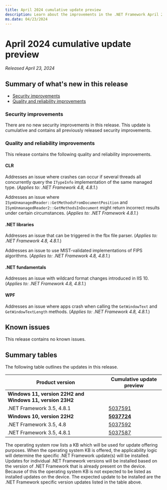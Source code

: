 ```yaml
---
title: April 2024 cumulative update preview
description: Learn about the improvements in the .NET Framework April 2024 cumulative update preview.
ms.date: 04/23/2024
---
```

# April 2024 cumulative update preview

_Released April 23, 2024_

## Summary of what's new in this release

- [Security improvements](#security-improvements)
- [Quality and reliability improvements](#quality-and-reliability-improvements)

### Security improvements

There are no new security improvements in this release. This update is cumulative and contains all previously released security improvements.

### Quality and reliability improvements

This release contains the following quality and reliability improvements.

#### CLR

Addresses an issue where crashes can occur if several threads all concurrently query the `ITypeInfo` implementation of the same managed type. (*Applies to: .NET Framework 4.8, 4.8.1.*)

Addresses an issue where `ISymUnmanagedReader::GetMethodsFromDocumentPosition` and `ISymUnmanagedReader2::GetMethodsInDocument` might return incorrect results under certain circumstances. (*Applies to: .NET Framework 4.8.1.*)

#### .NET libraries

Addresses an issue that can be triggered in the fbx file parser. (*Applies to: .NET Framework 4.8, 4.8.1.*)

Addresses an issue to use MIST-validated implementations of FIPS algorithms. (*Applies to: .NET Framework 4.8, 4.8.1.*)

#### .NET fundamentals

Addresses an issue with wildcard format changes introduced in IIS 10. (*Applies to: .NET Framework 4.8, 4.8.1.*)

#### WPF

Addresses an issue where apps crash when calling the `GetWindowText` and `GetWindowTextLength` methods. (*Applies to: .NET Framework 4.8, 4.8.1.*)

## Known issues

This release contains no known issues.  

## Summary tables

The following table outlines the updates in this release.

| Product version | Cumulative update preview |
| --- | --- |
| **Windows 11, version 22H2 and Windows 11, version 23H2** | |
| .NET Framework 3.5, 4.8.1 | [5037591](https://support.microsoft.com/kb/5037591) |
| **Windows 10, version 22H2** | **[5037724](https://support.microsoft.com/kb/5037724)** |
| .NET Framework 3.5, 4.8 | [5037592](https://support.microsoft.com/kb/5037592) |
| .NET Framework 3.5, 4.8.1 | [5037587](https://support.microsoft.com/kb/5037587) |

The operating system row lists a KB which will be used for update offering purposes. When the operating system KB is offered, the applicability logic will determine the specific .NET Framework update(s) will be installed. Updates for individual .NET Framework versions will be installed based on the version of .NET Framework that is already present on the device. Because of this the operating system KB is not expected to be listed as installed updates on the device. The expected update to be installed are the .NET Framework specific version updates listed in the table above.
